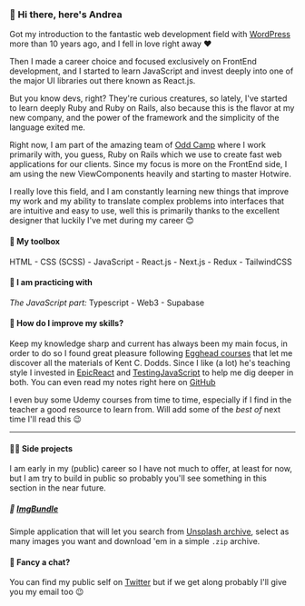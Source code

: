 ### 👋 Hi there, here's Andrea 

Got my introduction to the fantastic web development field with [WordPress](https://wordpress.org/) more than 10 years ago, and I fell in love right away ❤️

Then I made a career choice and focused exclusively on FrontEnd development, and I started to learn JavaScript and invest deeply into one of the major UI libraries out there known as React.js.

But you know devs, right? They're curious creatures, so lately, I've started to learn deeply Ruby and Ruby on Rails, also because this is the flavor at my new company, and the power of the framework and the simplicity of the language exited me.

Right now, I am part of the amazing team of [Odd Camp](https://www.oddcamp.com/) where I work primarily with, you guess, Ruby on Rails which we use to create fast web applications for our clients. Since my focus is more on the FrontEnd side, I am using the new ViewComponents heavily and starting to master Hotwire.

I really love this field, and I am constantly learning new things that improve my work and my ability to translate complex problems into interfaces that are intuitive and easy to use, well this is primarily thanks to the excellent designer that luckily I've met during my career 😊

#### 🧰 My toolbox 
HTML - CSS (SCSS) - JavaScript - React.js - Next.js - Redux - TailwindCSS 

#### 👀 I am practicing with
*The JavaScript part:*
Typescript - Web3 - Supabase

#### 💪 How do I improve my skills? 
Keep my knowledge sharp and current has always been my main focus, in order to do so I found great pleasure following [Egghead courses](https://egghead.io/) that let me discover all the materials of Kent C. Dodds. Since I like (a lot) he's teaching style I invested in [EpicReact](https://epicreact.dev/) and [TestingJavaScript](https://testingjavascript.com/) to help me dig deeper in both. You can even read my notes right here on [GitHub](https://github.com/AndreaBarghigiani/EpicReactNotes)

I even buy some Udemy courses from time to time, especially if I find in the teacher a good resource to learn from. Will add some of the *best of* next time I'll read this 😉

---

#### 👨‍💻 Side projects 
I am early in my (public) career so I have not much to offer, at least for now, but I am try to build in public so probably you'll see something in this section in the near future.

##### 🌅 [ImgBundle](https://imgbundle.vercel.app/)
Simple application that will let you search from [Unsplash archive](https://unsplash.com/), select as many images you want and download 'em in a simple `.zip` archive.

#### 💬 Fancy a chat? 
You can find my public self on [Twitter](https://twitter.com/a_barghigiani) but if we get along probably I'll give you my email too 😉
